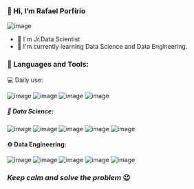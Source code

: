 ### 👋 Hi, I’m Rafael Porfírio

![image](https://user-images.githubusercontent.com/64717231/233402124-702f2e1b-b423-4e34-b4d3-7432bcebd174.png)

- 👀 I´m Jr.Data Scientist
- 🌱 I'm currently learning Data Science and Data Engineering.

### 🚀 Languages and Tools:

💻 Daily use:

![image](https://user-images.githubusercontent.com/64717231/233403559-0d4a21c6-5068-4379-8182-29261d46421c.png)
![image](https://user-images.githubusercontent.com/64717231/233403586-09b7c0f5-6830-4e97-8c1c-e01c2a7c5023.png)
![image](https://user-images.githubusercontent.com/64717231/233403620-e3dc5e3f-89cb-48be-a016-a0f862738ce9.png)
![image](https://user-images.githubusercontent.com/64717231/233403663-0a8b0f36-2f3e-46a9-aa87-e051a7e3ed46.png)


##### 🎲 Data Science:

![image](https://user-images.githubusercontent.com/64717231/233402663-ded3dcae-6daa-4373-95bd-7b90e7691cba.png)
![image](https://user-images.githubusercontent.com/64717231/233402698-8fac190c-334b-4dc5-a2e2-adc3f67c0a78.png)
![image](https://user-images.githubusercontent.com/64717231/233402724-cecd2a66-1202-45cd-8ce0-49d31b2563aa.png)
![image](https://user-images.githubusercontent.com/64717231/233402744-ca572ab9-979b-4f8d-839b-c7df43f0203b.png)
![image](https://user-images.githubusercontent.com/64717231/233402762-278a318f-8f30-4379-995a-32b656762884.png)

#### ⚙️ Data Engineering:

![image](https://user-images.githubusercontent.com/64717231/233403203-acc94635-6da7-482f-a95f-c142c98e779e.png)
![image](https://user-images.githubusercontent.com/64717231/233403220-16bd69bb-392d-4bc4-8d39-c69f2858c7d7.png)
![image](https://user-images.githubusercontent.com/64717231/233403236-db07374e-91bc-46fa-a4b3-e56b29d8bffb.png)
![image](https://user-images.githubusercontent.com/64717231/233403259-2c123597-547b-4d5b-81ca-63486cc36ac4.png)
![image](https://user-images.githubusercontent.com/64717231/233403275-d41a7889-df4c-4c79-b1db-f0fc0b64579e.png)


### *Keep calm and solve the problem* 😉
<!---
rafaelporfiriobarros/rafaelporfiriobarros is a ✨ special ✨ repository because its `README.md` (this file) appears on your GitHub profile.
You can click the Preview link to take a look at your changes.
--->
